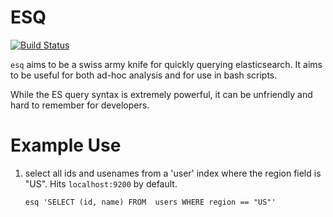 ESQ
===

[![Build Status](https://travis-ci.org/leeavital/esq.svg?branch=master)](https://travis-ci.org/leeavital/esq)

`esq` aims to be a swiss army knife for quickly querying elasticsearch. It aims
to be useful for both ad-hoc analysis and for use in bash scripts.

While the ES query syntax is extremely powerful, it can be unfriendly and hard
to remember for developers.


Example Use
===========


1. select all ids and usenames from a 'user' index where the region field is "US". Hits `localhost:9200` by default.

    ```
    esq 'SELECT (id, name) FROM  users WHERE region == "US"'
    ```
